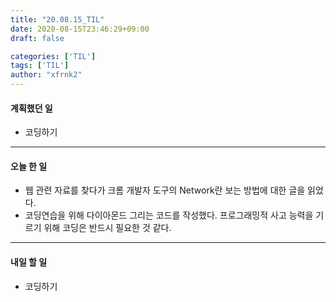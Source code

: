 ```yaml
---
title: "20.08.15_TIL"
date: 2020-08-15T23:46:29+09:00
draft: false

categories: ['TIL']
tags: ['TIL']
author: "xfrnk2"
---
```

#### 계획했던 일
+ 코딩하기
---  
#### 오늘 한 일
+ 웹 관련 자료를 찾다가 크롬 개발자 도구의 Network란 보는 방법에 대한 글을 읽었다.
+ 코딩연습을 위해 다이아몬드 그리는 코드를 작성했다. 프로그래밍적 사고 능력을 기르기 위해 코딩은 반드시 필요한 것 같다.
---   
#### 내일 할 일 
+ 코딩하기